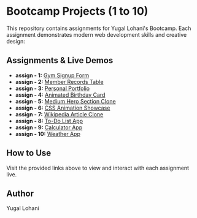 # Bootcamp Projects (1 to 10)

This repository contains assignments for Yugal Lohani's Bootcamp. Each assignment demonstrates modern web development skills and creative design:

## Assignments & Live Demos
- **assign - 1:** [Gym Signup Form](https://bootcamp-projects-gamma.vercel.app/)
- **assign - 2:** [Member Records Table](https://assign-2-lime.vercel.app/)
- **assign - 3:** [Personal Portfolio](https://resume-yugal.vercel.app/)
- **assign - 4:** [Animated Birthday Card](https://birthday-card-lyart-two.vercel.app/)
- **assign - 5:** [Medium Hero Section Clone](https://assign5-brown.vercel.app/)
- **assign - 6:** [CSS Animation Showcase](https://assign6-alpha.vercel.app/)
- **assign - 7:** [Wikipedia Article Clone](https://assign7-one.vercel.app/)
- **assign - 8:** [To-Do List App](https://assign8-sigma.vercel.app/)
- **assign - 9:** [Calculator App](https://assign9-rose.vercel.app/)
- **assign - 10:** [Weather App](https://assign10-pied.vercel.app/)

## How to Use
Visit the provided links above to view and interact with each assignment live.

## Author
Yugal Lohani
